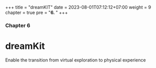 +++
title = "dreamKIT"
date = 2023-08-01T07:12:12+07:00
weight = 9
chapter = true
pre = "<b>6. </b>"
+++

### Chapter 6

# dreamKit

Enable the transition from virtual exploration to physical experience
